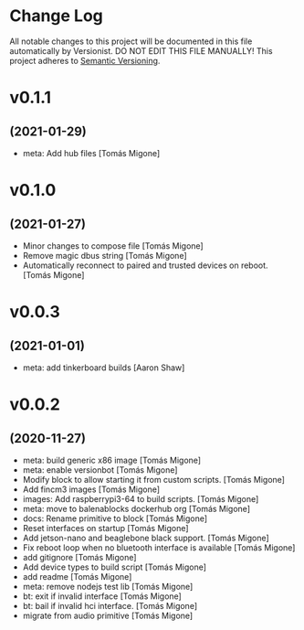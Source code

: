 # Change Log

All notable changes to this project will be documented in this file
automatically by Versionist. DO NOT EDIT THIS FILE MANUALLY!
This project adheres to [Semantic Versioning](http://semver.org/).

# v0.1.1
## (2021-01-29)

* meta: Add hub files [Tomás Migone]

# v0.1.0
## (2021-01-27)

* Minor changes to compose file [Tomás Migone]
* Remove magic dbus string [Tomás Migone]
* Automatically reconnect to paired and trusted devices on reboot. [Tomás Migone]

# v0.0.3
## (2021-01-01)

* meta: add tinkerboard builds [Aaron Shaw]

# v0.0.2
## (2020-11-27)

* meta: build generic x86 image [Tomás Migone]
* meta: enable versionbot [Tomás Migone]
* Modify block to allow starting it from custom scripts. [Tomás Migone]
* Add fincm3 images [Tomás Migone]
* images: Add raspberrypi3-64 to build scripts. [Tomás Migone]
* meta: move to balenablocks dockerhub org [Tomás Migone]
* docs: Rename primitive to block [Tomás Migone]
* Reset interfaces on startup [Tomás Migone]
* Add jetson-nano and beaglebone black support. [Tomás Migone]
* Fix reboot loop when no bluetooth interface is available [Tomás Migone]
* add gitignore [Tomás Migone]
* Add device types to build script [Tomás Migone]
* add readme [Tomás Migone]
* meta: remove nodejs test lib [Tomás Migone]
* bt: exit if invalid interface [Tomás Migone]
* bt: bail if invalid hci interface. [Tomás Migone]
* migrate from audio primitive [Tomás Migone]
